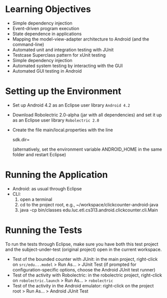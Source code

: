 # Learning Objectives

* Simple dependency injection
* Event-driven program execution
* State dependence in applications
* Mapping the model-view-adapter architecture to Android (and the command-line)
* Automated unit and integration testing with JUnit
* Testcase Superclass pattern for xUnit testing
* Simple dependency injection
* Automated system testing by interacting with the GUI
* Automated GUI testing in Android

# Setting up the Environment

* Set up Android 4.2 as an Eclipse user library `Android 4.2`
* Download Robolectric 2.0-alpha (jar with all dependencies) and set it up as an Eclipse user library `Robolectric 2.0`
* Create the file main/local.properties with the line

	sdk.dir=<root folder of your Android SDK installation>
	
  (alternatively, set the environment variable ANDROID_HOME in the same folder and restart Eclipse)

# Running the Application

* Android: as usual through Eclipse
* CLI:
	1. open a terminal
	1. cd to the project root, e.g., ~/workspace/clickcounter-android-java
	1. java -cp bin/classes edu.luc.etl.cs313.android.clickcounter.cli.Main

# Running the Tests

To run the tests through Eclipse, make sure you have both this test
project and the subject-under-test (original project) open in the
current workspace.

* Test of the bounded counter with JUnit: in the main project, right-click on `src/edu...model` > Run As... > JUnit Test
  (if prompted for configuration-specific options, choose the Android JUnit test runner)
* Test of the activity with Robolectric: in the robolectric project, right-click on `robolectric.launch` > Run As... > `robolectric`
* Test of the activity in the Android emulator: right-click on the project root > Run As... > Android JUnit Test
